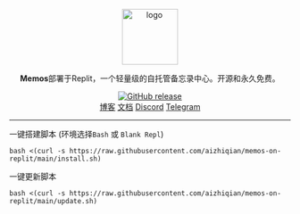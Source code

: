 <p align="center">
<a href="https://usememos.com/"><img height="100px" alt="logo" src="https://usememos.com/logo.webp"/></a>
</p>

<p align="center"><b>Memos</b>部署于Replit，一个轻量级的自托管备忘录中心。开源和永久免费。</p>

<p align="center">
<a href="https://github.com/aizhiqian/halo-on-replit/releases"><img alt="GitHub release" src="https://img.shields.io/github/release/usememos/memos.svg?style=flat-square&include_prereleases" /></a>

<br />
<a href="https://blog.aizhiqian.eu.org/">博客</a>
<a href="https://usememos.com/docs">文档</a>
<a href="https://discord.gg/tfPJa4UmAv">Discord</a>
<a href="https://t.me/+-_tNF1k70UU4ZTc9">Telegram</a>
</p>

------------------------------
一键搭建脚本 (环境选择`Bash` 或 `Blank Repl`)
```
bash <(curl -s https://raw.githubusercontent.com/aizhiqian/memos-on-replit/main/install.sh)
```
一键更新脚本
```
bash <(curl -s https://raw.githubusercontent.com/aizhiqian/memos-on-replit/main/update.sh)
```
